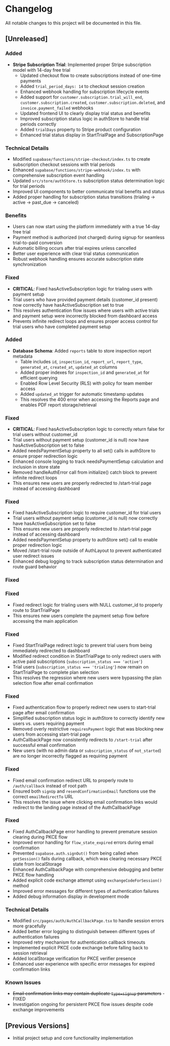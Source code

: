 # Changelog

All notable changes to this project will be documented in this file.

## [Unreleased]

### Added
- **Stripe Subscription Trial**: Implemented proper Stripe subscription model with 14-day free trial
  - Updated checkout flow to create subscriptions instead of one-time payments
  - Added `trial_period_days: 14` to checkout session creation
  - Enhanced webhook handling for subscription lifecycle events
  - Added support for `customer.subscription.trial_will_end`, `customer.subscription.created`, `customer.subscription.deleted`, and `invoice.payment_failed` webhooks
  - Updated frontend UI to clearly display trial status and benefits
  - Improved subscription status logic in authStore to handle trial periods correctly
  - Added `trialDays` property to Stripe product configuration
  - Enhanced trial status display in StartTrialPage and SubscriptionPage

### Technical Details
- Modified `supabase/functions/stripe-checkout/index.ts` to create subscription checkout sessions with trial periods
- Enhanced `supabase/functions/stripe-webhook/index.ts` with comprehensive subscription event handling
- Updated `src/store/authStore.ts` subscription status determination logic for trial periods
- Improved UI components to better communicate trial benefits and status
- Added proper handling for subscription status transitions (trialing → active → past_due → canceled)

### Benefits
- Users can now start using the platform immediately with a true 14-day free trial
- Payment method is authorized (not charged) during signup for seamless trial-to-paid conversion
- Automatic billing occurs after trial expires unless cancelled
- Better user experience with clear trial status communication
- Robust webhook handling ensures accurate subscription state synchronization

### Fixed
- **CRITICAL**: Fixed hasActiveSubscription logic for trialing users with payment setup
- Trial users who have provided payment details (customer_id present) now correctly have hasActiveSubscription set to true
- This resolves authentication flow issues where users with active trials and payment setup were incorrectly blocked from dashboard access
- Prevents infinite redirect loops and ensures proper access control for trial users who have completed payment setup

### Added
- **Database Schema**: Added `reports` table to store inspection report metadata
  - Table includes `id`, `inspection_id`, `report_url`, `report_type`, `generated_at`, `created_at`, `updated_at` columns
  - Added proper indexes for `inspection_id` and `generated_at` for efficient querying
  - Enabled Row Level Security (RLS) with policy for team member access
  - Added `updated_at` trigger for automatic timestamp updates
  - This resolves the 400 error when accessing the Reports page and enables PDF report storage/retrieval

### Fixed
- **CRITICAL**: Fixed hasActiveSubscription logic to correctly return false for trial users without customer_id
- Trial users without payment setup (customer_id is null) now have hasActiveSubscription set to false
- Added needsPaymentSetup property to all set() calls in authStore to ensure proper redirection logic
- Enhanced console logging to track needsPaymentSetup calculation and inclusion in store state
- Removed handleAuthError call from initialize() catch block to prevent infinite redirect loops
- This ensures new users are properly redirected to /start-trial page instead of accessing dashboard

### Fixed
- Fixed hasActiveSubscription logic to require customer_id for trial users
- Trial users without payment setup (customer_id is null) now correctly have hasActiveSubscription set to false
- This ensures new users are properly redirected to /start-trial page instead of accessing dashboard
- Added needsPaymentSetup property to authStore set() call to enable proper redirection logic
- Moved /start-trial route outside of AuthLayout to prevent authenticated user redirect issues
- Enhanced debug logging to track subscription status determination and route guard behavior

### Fixed
### Fixed
- Fixed redirect logic for trialing users with NULL customer_id to properly route to StartTrialPage
- This ensures new users complete the payment setup flow before accessing the main application

### Fixed
- Fixed StartTrialPage redirect logic to prevent trial users from being immediately redirected to dashboard
- Modified redirect condition in StartTrialPage to only redirect users with active paid subscriptions (`subscription_status === 'active'`)
- Trial users (`subscription_status === 'trialing'`) now remain on StartTrialPage to complete plan selection
- This resolves the regression where new users were bypassing the plan selection flow after email confirmation

### Fixed
- Fixed authentication flow to properly redirect new users to start-trial page after email confirmation
- Simplified subscription status logic in authStore to correctly identify new users vs. users requiring payment
- Removed overly restrictive `requiresPayment` logic that was blocking new users from accessing start-trial page
- AuthCallbackPage now consistently redirects to `/start-trial` after successful email confirmation
- New users (with no admin data or `subscription_status` of `not_started`) are no longer incorrectly flagged as requiring payment

### Fixed
- Fixed email confirmation redirect URL to properly route to `/auth/callback` instead of root path
- Ensured both `signUp` and `resendConfirmationEmail` functions use the correct `emailRedirectTo` URL
- This resolves the issue where clicking email confirmation links would redirect to the landing page instead of the AuthCallbackPage

### Fixed
- Fixed AuthCallbackPage error handling to prevent premature session clearing during PKCE flow
- Improved error handling for `flow_state_expired` errors during email confirmation
- Prevented `supabase.auth.signOut()` from being called when `getSession()` fails during callback, which was clearing necessary PKCE state from localStorage
- Enhanced AuthCallbackPage with comprehensive debugging and better PKCE flow handling
- Added explicit code exchange attempt using `exchangeCodeForSession()` method
- Improved error messages for different types of authentication failures
- Added debug information display in development mode

### Technical Details
- Modified `src/pages/auth/AuthCallbackPage.tsx` to handle session errors more gracefully
- Added better error logging to distinguish between different types of authentication failures
- Improved retry mechanism for authentication callback timeouts
- Implemented explicit PKCE code exchange before falling back to session retrieval
- Added localStorage verification for PKCE verifier presence
- Enhanced user experience with specific error messages for expired confirmation links

### Known Issues
- ~~Email confirmation links may contain duplicate `type=signup` parameters~~ - FIXED
- Investigation ongoing for persistent PKCE flow issues despite code exchange improvements

## [Previous Versions]
- Initial project setup and core functionality implementation
